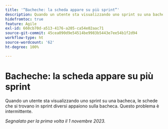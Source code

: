 ```yaml
---
title: '“Bacheche: la scheda appare su più sprint”'
description: Quando un utente sta visualizzando uno sprint su una bacheca, le schede che si trovano in sprint diversi appaiono sulla bacheca. Questo problema è intermittente.
hidefromtoc: true
feature: Agile
exl-id: 660cb70d-a513-4176-a205-ca54e02aac71
source-git-commit: 45cea090d9e54514be9983b5443e7ee54b1f2d94
workflow-type: ht
source-wordcount: '62'
ht-degree: 100%

---
```


# Bacheche: la scheda appare su più sprint

Quando un utente sta visualizzando uno sprint su una bacheca, le schede che si trovano in sprint diversi appaiono sulla bacheca. Questo problema è intermittente.

_Segnalato per la prima volta il 1 novembre 2023._
